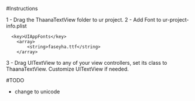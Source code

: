 #Instructions

1 - Drag the ThaanaTextView folder to ur project. 
2 - Add Font to ur-project-info.plist

      <key>UIAppFonts</key>
        <array>
        	<string>faseyha.ttf</string>
        </array>

3 - Drag UITextView to any of your view controllers, set its class to ThaanaTextView. Customize UITextView if needed.


#TODO

* change to unicode

